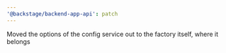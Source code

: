 ```yaml
---
'@backstage/backend-app-api': patch
---
```


Moved the options of the config service out to the factory itself, where it belongs
